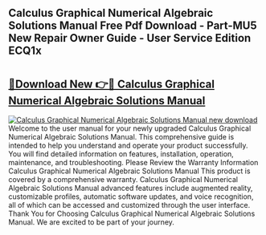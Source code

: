 ## Calculus Graphical Numerical Algebraic Solutions Manual Free Pdf Download - Part-MU5 New Repair Owner Guide - User Service Edition ECQ1x

# <h2><a href="http://bc2834.oget.top/?id=Calculus+Graphical+Numerical+Algebraic+Solutions+Manual">🔗Download New 👉🔴 Calculus Graphical Numerical Algebraic Solutions Manual</a></h2>

[![Calculus Graphical Numerical Algebraic Solutions Manual new download](https://i.imgur.com/5g1atiW.png)](http://bc2834.oget.top/?id=Calculus+Graphical+Numerical+Algebraic+Solutions+Manual)
Welcome to the user manual for your newly upgraded Calculus Graphical Numerical Algebraic Solutions Manual. This comprehensive guide is intended to help you understand and operate your product successfully. You will find detailed information on features, installation, operation, maintenance, and troubleshooting. Please Review the Warranty Information Calculus Graphical Numerical Algebraic Solutions Manual This product is covered by a comprehensive warranty. Calculus Graphical Numerical Algebraic Solutions Manual advanced features include augmented reality, customizable profiles, automatic software updates, and voice recognition, all of which can be accessed and customized through the user interface. Thank You for Choosing Calculus Graphical Numerical Algebraic Solutions Manual. We are excited to be part of your journey.
